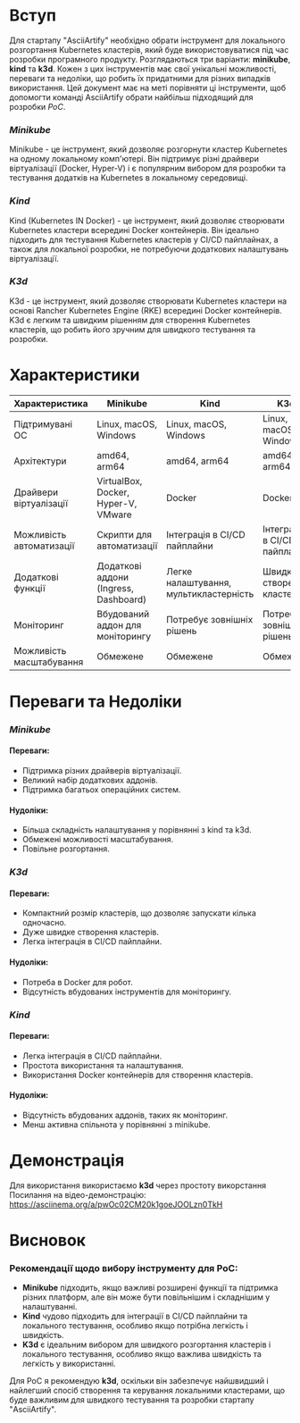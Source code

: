 # Вступ

Для стартапу "AsciiArtify" необхідно обрати інструмент для локального розгортання Kubernetes кластерів, який буде використовуватися під час розробки програмного продукту. Розглядаються три варіанти: **minikube**, **kind** та **k3d**. Кожен з цих інструментів має свої унікальні можливості, переваги та недоліки, що робить їх придатними для різних випадків використання. Цей документ має на меті порівняти ці інструменти, щоб допомогти команді AsciiArtify обрати найбільш підходящий для розробки *PoC*.

### *Minikube*
Minikube - це інструмент, який дозволяє розгорнути кластер Kubernetes на одному локальному комп'ютері. Він підтримує різні драйвери віртуалізації (Docker, Hyper-V) і є популярним вибором для розробки та тестування додатків на Kubernetes в локальному середовищі.

### *Kind*
Kind (Kubernetes IN Docker) - це інструмент, який дозволяє створювати Kubernetes кластери всередині Docker контейнерів. Він ідеально підходить для тестування Kubernetes кластерів у CI/CD пайплайнах, а також для локальної розробки, не потребуючи додаткових налаштувань віртуалізації.

### *K3d*
K3d - це інструмент, який дозволяє створювати Kubernetes кластери на основі Rancher Kubernetes Engine (RKE) всередині Docker контейнерів. K3d є легким та швидким рішенням для створення Kubernetes кластерів, що робить його зручним для швидкого тестування та розробки.


# Характеристики
| Характеристика | Minikube | Kind | K3d |
|---|---|---|---|
| Підтримувані ОС | Linux, macOS, Windows | Linux, macOS, Windows | Linux, macOS, Windows |
| Архітектури | amd64, arm64 | amd64, arm64 | amd64, arm64 |
| Драйвери віртуалізації | VirtualBox, Docker, Hyper-V, VMware | Docker | Docker |
| Можливість автоматизації | Скрипти для автоматизації | Інтеграція в CI/CD пайплайни | Інтеграція в CI/CD пайплайни |
| Додаткові функції | Додаткові аддони (Ingress, Dashboard) | Легке налаштування, мультикластерність | Швидке створення кластерів |
| Моніторинг | Вбудований аддон для моніторингу | Потребує зовнішніх рішень | Потребує зовнішніх рішень |
| Можливість масштабування | Обмежене | Обмежене | Обмежене |


# Переваги та Недоліки
### *Minikube*
#### Переваги:
- Підтримка різних драйверів віртуалізації.
- Великий набір додаткових аддонів.
- Підтримка багатьох операційних систем.
#### Нудоліки:
- Більша складність налаштування у порівнянні з kind та k3d.
- Обмежені можливості масштабування.
- Повільне розгортання.

### *K3d*
#### Переваги:
- Компактний розмір кластерів, що дозволяє запускати кілька одночасно.
- Дуже швидке створення кластерів.
- Легка інтеграція в CI/CD пайплайни.
#### Нудоліки:
- Потреба в Docker для робот.
- Відсутність вбудованих інструментів для моніторингу.

### *Kind*
#### Переваги:
- Легка інтеграція в CI/CD пайплайни.
- Простота використання та налаштування.
- Використання Docker контейнерів для створення кластерів.
#### Нудоліки:
- Відсутність вбудованих аддонів, таких як моніторинг.
- Менш активна спільнота у порівнянні з minikube.

# Демонстрація
Для використання використаємо **k3d** через простоту викорстання
Посилання на відео-демонстрацію: https://asciinema.org/a/pwOc02CM20k1goeJOOLzn0TkH

# Висновок

### Рекомендації щодо вибору інструменту для PoC:
- **Minikube** підходить, якщо важливі розширені функції та підтримка різних платформ, але він може бути повільнішим і складнішим у налаштуванні.
- **Kind** чудово підходить для інтеграції в CI/CD пайплайни та локального тестування, особливо якщо потрібна легкість і швидкість.
- **K3d** є ідеальним вибором для швидкого розгортання кластерів і локального тестування, особливо якщо важлива швидкість та легкість у використанні.

Для PoC я рекомендую **k3d**, оскільки він забезпечує найшвидший і найлегший спосіб створення та керування локальними кластерами, що буде важливим для швидкого тестування та розробки стартапу "AsciiArtify".